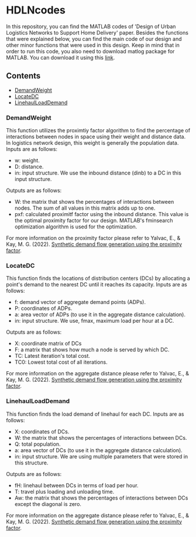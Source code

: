 # HDLNcodes
In this repository, you can find the MATLAB codes of 'Design of Urban Logistics Networks to Support Home Delivery' paper. Besides the functions that were explained below, you can find the main code of our design and other minor functions that were used in this design. Keep in mind that in order to run this code, you also need to download matlog package for MATLAB. You can download it using this [link](https://mgkay.github.io/matlog/).

## Contents
* [DemandWeight](https://github.com/eknylvac/HDLNcodes/blob/main/demandweight.m)
* [LocateDC](https://github.com/eknylvac/HDLNcodes/blob/main/locateDC.m)
* [LinehaulLoadDemand](https://github.com/eknylvac/HDLNcodes/blob/main/linehaulloaddemand.m)

### DemandWeight
This function utilizes the proximtiy factor algorithm to find the percentage of interactions between nodes in space using their weight and distance data. In logistics network design, this weight is generally the population data. Inputs are as follows:
* w: weight.
* D: distance.
* in: input structure. We use the inbound distance (dinb) to a DC in this input structure.

Outputs are as follows:
* W: the matrix that shows the percentages of interactions between nodes. The sum of all values in this matrix adds up to one.
* pxf: calculated proximitf factor using the inbound distance. This value is the optimal proximity factor for our design. MATLAB's fminsearch optimization algorithm is used for the optimization.

For more information on the proximity factor please refer to
Yalvac, E., & Kay, M. G. (2022). [Synthetic demand flow generation using the proximity factor](https://assets.researchsquare.com/files/rs-1918195/v1_covered.pdf?c=1659967372).


### LocateDC
This function finds the locations of distribution centers (DCs) by allocating a point's demand to the nearest DC until it reaches its capacity. Inputs are as follows:
* f: demand vector of aggregate demand points (ADPs).
* P: coordinates of ADPs.
* a: area vector of ADPs (to use it in the aggregate distance calculation).
* in: input structure. We use, fmax, maximum load per hour at a DC.

Outputs are as follows:
* X: coordinate matrix of DCs
* F: a matrix that shows how much a node is served by which DC.
* TC: Latest iteration's total cost.
* TC0: Lowest total cost of all iterations.

For more information on the aggregate distance please refer to
Yalvac, E., & Kay, M. G. (2022). [Synthetic demand flow generation using the proximity factor](https://assets.researchsquare.com/files/rs-1918195/v1_covered.pdf?c=1659967372).

### LinehaulLoadDemand
This function finds the load demand of linehaul for each DC. Inputs are as follows:
* X: coordinates of DCs.
* W: the matrix that shows the percentages of interactions between DCs.
* Q: total population.
* a: area vector of DCs (to use it in the aggregate distance calculation).
* in: input structure. We are using multiple parameters that were stored in this structure.

Outputs are as follows:
* fH: linehaul between DCs in terms of load per hour.
* T: travel plus loading and unloading time.
* Aw: the matrix that shows the percentages of interactions between DCs except the diagonal is zero.

For more information on the aggregate distance please refer to
Yalvac, E., & Kay, M. G. (2022). [Synthetic demand flow generation using the proximity factor](https://assets.researchsquare.com/files/rs-1918195/v1_covered.pdf?c=1659967372).

